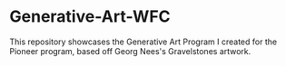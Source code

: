# Generative-Art-WFC

This repository showcases the Generative Art Program I created for the Pioneer program, based off Georg Nees's Gravelstones artwork.
